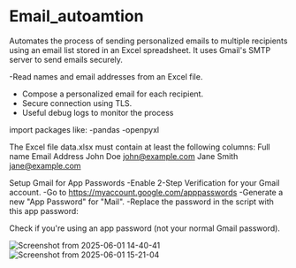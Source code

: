 # Email_autoamtion

 Automates the process of sending personalized emails to multiple recipients using an email list stored in an Excel spreadsheet. It uses Gmail's SMTP server to send emails securely.

-Read names and email addresses from an Excel file.
- Compose a personalized email for each recipient.
- Secure connection using TLS.
- Useful debug logs to monitor the process


import packages like:
-pandas
-openpyxl

The Excel file data.xlsx must contain at least the following columns:
Full name	Email Address
John Doe	john@example.com
Jane Smith	jane@example.com

Setup Gmail for App Passwords
-Enable 2-Step Verification for your Gmail account.
-Go to https://myaccount.google.com/apppasswords
-Generate a new "App Password" for "Mail".
-Replace the password in the script with this app password:

Check if you're using an app password (not your normal Gmail password).


![Screenshot from 2025-06-01 14-40-41](https://github.com/user-attachments/assets/cc98a326-6cde-46e9-9f55-fde2bdc9b4b2)
![Screenshot from 2025-06-01 15-21-04](https://github.com/user-attachments/assets/6420d602-2580-4bfa-adc1-19d59e822a50)
